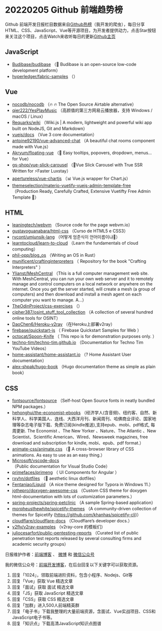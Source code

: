 # 20220205 Github 前端趋势榜

Github 前端开发日报栏目数据来自[Github热榜](https://github.qdkfweb.cn/)（我开发的爬虫），每日分享HTML、CSS、JavaScript、Vue等开源项目，为开发者提供动力，点击Star按钮来关注这个项目，点击Watch来收听每日的更新[Github主页](https://github.com/kujian/githubTrending)
## JavaScript

* [Budibase/budibase](https://github.com/Budibase/budibase) （&#x1f680; Budibase is an open-source low-code development platform）
* [hyperledger/fabric-samples](https://github.com/hyperledger/fabric-samples) （）

## Vue

* [nocodb/nocodb](https://github.com/nocodb/nocodb) （&#x1f525; &#x1f525; The Open Source Airtable alternative）
* [qier222/YesPlayMusic](https://github.com/qier222/YesPlayMusic) （高颜值的第三方网易云播放器，支持 Windows / macOS / Linux）
* [Requarks/wiki](https://github.com/Requarks/wiki) （Wiki.js | A modern, lightweight and powerful wiki app built on NodeJS, Git and Markdown）
* [vuejs/docs](https://github.com/vuejs/docs) （Vue 3 core documentation）
* [antoine92190/vue-advanced-chat](https://github.com/antoine92190/vue-advanced-chat) （A beautiful chat rooms component made with Vue.js）
* [Akryum/floating-vue](https://github.com/Akryum/floating-vue) （&#x1f4ac; Easy tooltips, popovers, dropdown, menus... for Vue）
* [gs-shop/vue-slick-carousel](https://github.com/gs-shop/vue-slick-carousel) （&#x1f6a5;Vue Slick Carousel with True SSR Written for &#x26a1;Faster Luxstay）
* [apertureless/vue-chartjs](https://github.com/apertureless/vue-chartjs) （&#x1f4ca; Vue.js wrapper for Chart.js）
* [themeselection/materio-vuetify-vuejs-admin-template-free](https://github.com/themeselection/materio-vuetify-vuejs-admin-template-free) （Production Ready, Carefully Crafted, Extensive Vuetifty Free Admin Template &#x1f929;）

## HTML

* [leaningtech/webvm](https://github.com/leaningtech/webvm) （Source code for the page webvm.io）
* [gustavoguanabara/html-css](https://github.com/gustavoguanabara/html-css) （Curso de HTML5 e CSS3）
* [rycont/umjunsik-lang](https://github.com/rycont/umjunsik-lang) （어떻게 엄준식이 언어이름이냐&#x1f923;）
* [learntocloud/learn-to-cloud](https://github.com/learntocloud/learn-to-cloud) （Learn the fundamentals of cloud computing）
* [phil-opp/blog_os](https://github.com/phil-opp/blog_os) （Writing an OS in Rust）
* [munificent/craftinginterpreters](https://github.com/munificent/craftinginterpreters) （
        Repository for the book "Crafting Interpreters"
      ）
* [Ylianst/MeshCentral](https://github.com/Ylianst/MeshCentral) （This is a full computer management web site. With MeshCentral, you can run your own web server and it to remotely manage and control computers on a local network or anywhere on the internet. Once you get the server started, will create a mesh (a group of computers) and then download and install a mesh agent on each computer you want to manage. A…）
* [TheOdinProject/css-exercises](https://github.com/TheOdinProject/css-exercises) （）
* [cipher387/osint_stuff_tool_collection](https://github.com/cipher387/osint_stuff_tool_collection) （A collection of several hundred online tools for OSINT）
* [DaoChen6/Heroku-v2ray](https://github.com/DaoChen6/Heroku-v2ray) （在Heroku上部署v2ray）
* [firebase/quickstart-js](https://github.com/firebase/quickstart-js) （
        Firebase Quickstart Samples for Web
      ）
* [octocat/Spoon-Knife](https://github.com/octocat/Spoon-Knife) （
        This repo is for demonstration purposes only.
      ）
* [techno-tim/techno-tim.github.io](https://github.com/techno-tim/techno-tim.github.io) （Documentation for Techno Tim YouTube Videos）
* [home-assistant/home-assistant.io](https://github.com/home-assistant/home-assistant.io) （? Home Assistant User documentation）
* [alex-shpak/hugo-book](https://github.com/alex-shpak/hugo-book) （Hugo documentation theme as simple as plain book）

## CSS

* [fontsource/fontsource](https://github.com/fontsource/fontsource) （Self-host Open Source fonts in neatly bundled NPM packages.）
* [hehonghui/the-economist-ebooks](https://github.com/hehonghui/the-economist-ebooks) （经济学人(含音频)、纽约客、自然、新科学人、科学美国人、连线、大西洋月刊、新闻周刊、哈佛商业评论、国家地理等杂志电子版下载、免费订阅(kindle推送),支持epub、mobi、pdf格式, 每周更新. The Economist 、The New Yorker 、Nature、The Atlantic 、New Scientist、Scientific American、Wired、Newsweek magazines, free download and subscription for kindle, mobi、epub、pdf format.）
* [animate-css/animate.css](https://github.com/animate-css/animate.css) （&#x1f37f; A cross-browser library of CSS animations. As easy to use as an easy thing.）
* [Microsoft/vscode-docs](https://github.com/Microsoft/vscode-docs) （Public documentation for Visual Studio Code）
* [primefaces/primeng](https://github.com/primefaces/primeng) （
        UI Components for Angular
      ）
* [rxyhn/dotfiles](https://github.com/rxyhn/dotfiles) （&#x1f35a; aesthetic linux dotfiles）
* [Fentaniao/Liquid](https://github.com/Fentaniao/Liquid) （A nice theme designed for Typora in Windows 11.）
* [jothepro/doxygen-awesome-css](https://github.com/jothepro/doxygen-awesome-css) （Custom CSS theme for doxygen html-documentation with lots of customization parameters.）
* [spring-projects/spring-petclinic](https://github.com/spring-projects/spring-petclinic) （A sample Spring-based application）
* [morpheusthewhite/spicetify-themes](https://github.com/morpheusthewhite/spicetify-themes) （A community-driven collection of themes for Spicetify (https://github.com/khanhas/spicetify-cli)）
* [cloudflare/cloudflare-docs](https://github.com/cloudflare/cloudflare-docs) （Cloudflare’s developer docs.）
* [v2fly/v2ray-examples](https://github.com/v2fly/v2ray-examples) （v2ray-core 的模板们）
* [juliocesarfort/public-pentesting-reports](https://github.com/juliocesarfort/public-pentesting-reports) （Curated list of public penetration test reports released by several consulting firms and academic security groups）


日报维护作者：[前端博客](https://qdkfweb.cn/) 、 [微博](https://qdkfweb.cn/go/weibo) 和 [微信公众号](https://open.weixin.qq.com/qr/code?username=caibaojian_com)

我的微信公众号：[前端开发博客](https://open.weixin.qq.com/qr/code?username=caibaojian_com)，在后台回复以下关键字可以获取资源。

1. 回复「1024」，领取前端进阶资料，包含小程序、Nodejs、Git等
2. 回复「Vue」获取 Vue 精选文章
3. 回复「面试」获取 面试 精选文章
4. 回复「JS」获取 JavaScript 精选文章
5. 回复「CSS」获取 CSS 精选文章
6. 回复「加群」进入500人前端精英群
7. 回复「电子书」下载我整理的大量前端资源，含面试、Vue实战项目、CSS和JavaScript电子书等。
8. 回复「知识点」下载高清JavaScript知识点图谱